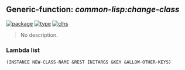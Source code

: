 ## Generic-function: ***common-lisp:change-class***
[![package](https://img.shields.io/badge/Package-COMMON--LISP-5f9ea0.svg?style=social&colorA=999999)](../) [![type](https://img.shields.io/badge/Type-Generic--Function-5f9ea0.svg?style=social&colorA=999999)](../#generic-function) [![clhs](https://img.shields.io/badge/CLHS-CHANGE--CLASS-5f9ea0.svg?style=social&colorA=999999)](http://www.lispworks.com/documentation/HyperSpec/Body/f_chg_cl.htm) 

> No description.

### Lambda list
```
(INSTANCE NEW-CLASS-NAME &REST INITARGS &KEY &ALLOW-OTHER-KEYS)
```
